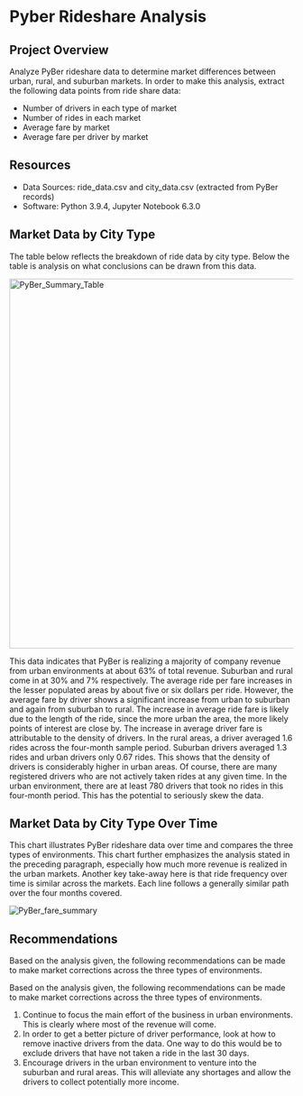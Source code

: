 # Pyber Rideshare Analysis

## Project Overview
Analyze PyBer rideshare data to determine market differences between urban, rural, and suburban markets. In order to make this analysis, extract the following data points from ride share data:

-	Number of drivers in each type of market
-	Number of rides in each market
-	Average fare by market
-	Average fare per driver by market

## Resources

- Data Sources: ride_data.csv and city_data.csv (extracted from PyBer records)
- Software: Python 3.9.4, Jupyter Notebook 6.3.0

## Market Data by City Type

The table below reflects the breakdown of ride data by city type.  Below the table is analysis on what conclusions can be drawn from this data.

<img width="656" alt="PyBer_Summary_Table" src="https://user-images.githubusercontent.com/78807451/120079602-a0bdb200-c082-11eb-9edf-5d0e3df9d5de.png">

This data indicates that PyBer is realizing a majority of company revenue from urban environments at about 63% of total revenue. Suburban and rural come in at 30% and 7% respectively.  The average ride per fare increases in the lesser populated areas by about five or six dollars per ride. However, the average fare by driver shows a significant increase from urban to suburban and again from suburban to rural. The increase in average ride fare is likely due to the length of the ride, since the more urban the area, the more likely points of interest are close by. The increase in average driver fare is attributable to the density of drivers. In the rural areas, a driver averaged 1.6 rides across the four-month sample period. Suburban drivers averaged 1.3 rides and urban drivers only 0.67 rides. This shows that the density of drivers is considerably higher in urban areas. Of course, there are many registered drivers who are not actively taken rides at any given time. In the urban environment, there are at least 780 drivers that took no rides in this four-month period. This has the potential to seriously skew the data.

## Market Data by City Type Over Time

This chart illustrates PyBer rideshare data over time and compares the three types of environments. This chart further emphasizes the analysis stated in the preceding paragraph, especially how much more revenue is realized in the urban markets. Another key take-away here is that ride frequency over time is similar across the markets. Each line follows a generally similar path over the four months covered.

![PyBer_fare_summary](https://user-images.githubusercontent.com/78807451/120080325-55a59e00-c086-11eb-8a1b-6c11cfbbfd0e.png)

## Recommendations

Based on the analysis given, the following recommendations can be made to make market corrections across the three types of environments.

Based on the analysis given, the following recommendations can be made to make market corrections across the three types of environments.

1.	Continue to focus the main effort of the business in urban environments. This is clearly where most of the revenue will come.
2.	In order to get a better picture of driver performance, look at how to remove inactive drivers from the data. One way to do this would be to exclude drivers that have not taken a ride in the last 30 days.
3.	Encourage drivers in the urban environment to venture into the suburban and rural areas. This will alleviate any shortages and allow the drivers to collect potentially more income.

